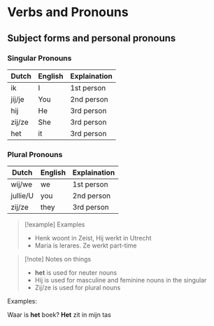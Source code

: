 # Verbs and Pronouns

## Subject forms and personal pronouns

### Singular Pronouns
| Dutch | English | Explaination |
| ---- | ---- | ----- |
| ik | I | 1st person |
| jij/je | You | 2nd person |
| hij | He | 3rd person |
| zij/ze | She | 3rd person |
| het | it | 3rd person |

### Plural Pronouns

| Dutch | English | Explaination |
| ---- | ---- | ---- |
| wij/we | we | 1st person |
| jullie/U | you | 2nd person |
| zij/ze | they | 3rd person |

>[!example] Examples
> - Henk woont in Zeist, Hij werkt in Utrecht
> - Maria is lerares. Ze werkt part-time

>[!note] Notes on things
>- **het** is used for neuter nouns
>- Hij is used for masculine and feminine nouns in the singular
>- Zij/ze is used for plural nouns

Examples:

Waar is **het** boek? **Het** zit in mijn tas


